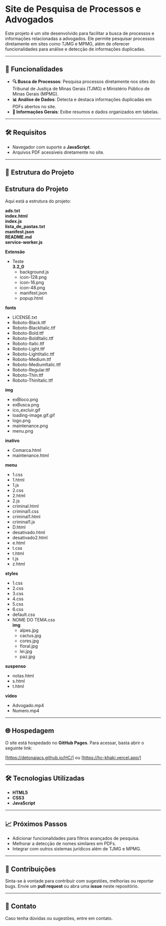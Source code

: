 # Site de Pesquisa de Processos e Advogados

Este projeto é um site desenvolvido para facilitar a busca de processos e informações relacionadas a advogados. Ele permite pesquisar processos diretamente em sites como TJMG e MPMG, além de oferecer funcionalidades para análise e detecção de informações duplicadas.

---

## 🚀 Funcionalidades

- **🔍 Busca de Processos**: Pesquisa processos diretamente nos sites do Tribunal de Justiça de Minas Gerais (TJMG) e Ministério Público de Minas Gerais (MPMG).
- **📊 Análise de Dados**: Detecta e destaca informações duplicadas em PDFs abertos no site.
- **📂 Informações Gerais**: Exibe resumos e dados organizados em tabelas.
---

## 🛠️ Requisitos

- Navegador com suporte a **JavaScript**.
- Arquivos PDF acessíveis diretamente no site.

---

## 📂 Estrutura do Projeto
## Estrutura do Projeto

Aqui está a estrutura do projeto:

**ads.txt**  
**index.html**  
**index.js**  
**lista_de_pastas.txt**  
**manifest.json**  
**README.md**  
**service-worker.js**  

**Extensão**  
  - Teste  
  **3.2_0**  
    - background.js  
    - icon-128.png  
    - icon-16.png  
    - icon-48.png  
    - manifest.json  
    - popup.html  

**fonts**  
  - LICENSE.txt  
  - Roboto-Black.ttf  
  - Roboto-BlackItalic.ttf  
  - Roboto-Bold.ttf  
  - Roboto-BoldItalic.ttf  
  - Roboto-Italic.ttf  
  - Roboto-Light.ttf  
  - Roboto-LightItalic.ttf  
  - Roboto-Medium.ttf  
  - Roboto-MediumItalic.ttf  
  - Roboto-Regular.ttf  
  - Roboto-Thin.ttf  
  - Roboto-ThinItalic.ttf  

**img**  
  - exBloco.png  
  - exBusca.png  
  - ico_excluir.gif  
  - loading-image.gif.gif  
  - logo.png  
  - maintenance.png  
  - menu.png  

**inativo**  
  - Comarca.html  
  - maintenance.html  

**menu**  
  - 1.css  
  - 1.html  
  - 1.js  
  - 2.css  
  - 2.html  
  - 2.js  
  - criminal.html  
  - criminal1.css  
  - criminal1.html  
  - criminal1.js  
  - D.html  
  - desativado.html  
  - desativado2.html  
  - e.html  
  - t.css  
  - t.html  
  - t.js  
  - z.html  

**styles**  
  - 1.css  
  - 2.css  
  - 3.css  
  - 4.css  
  - 5.css  
  - 6.css  
  - default.css  
  - NOME DO TEMA.css  
  **img**  
    - alpes.jpg  
    - cactus.jpg  
    - cores.jpg  
    - floral.jpg  
    - lei.jpg  
    - paz.jpg  

**suspenso**  
  - notas.html  
  - s.html  
  - t.html  

**video**  
  - Advogado.mp4  
  - Numero.mp4

    
---
## 🌐 Hospedagem

O site está hospedado no **GitHub Pages**. Para acessar, basta abrir o seguinte link:

[https://detonajacs.github.io/HC/]
ou
[https://hc-khaki.vercel.app/]

---

## 🛠️ Tecnologias Utilizadas

- **HTML5**
- **CSS3**
- **JavaScript**

---

## 📈 Próximos Passos

- Adicionar funcionalidades para filtros avançados de pesquisa.
- Melhorar a detecção de nomes similares em PDFs.
- Integrar com outros sistemas jurídicos além de TJMG e MPMG.

---

## 🤝 Contribuições

Sinta-se à vontade para contribuir com sugestões, melhorias ou reportar bugs. Envie um **pull request** ou abra uma **issue** neste repositório.

---

## 📧 Contato

Caso tenha dúvidas ou sugestões, entre em contato.
